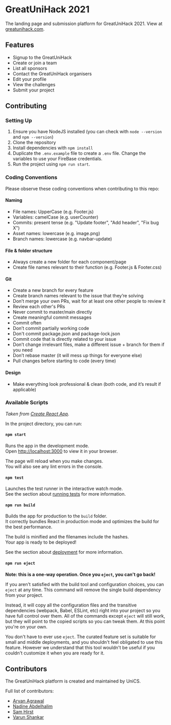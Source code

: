 # GreatUniHack 2021

The landing page and submission platform for GreatUniHack 2021. View at [greatunihack.com](https://greatunihack.com).

## Features

- Signup to the GreatUniHack
- Create or join a team
- List all sponsors
- Contact the GreatUniHack organisers
- Edit your profile
- View the challenges
- Submit your project

## Contributing

### Setting Up

1. Ensure you have NodeJS installed (you can check with `node --version` and `npm --version`)
2. Clone the repository 
3. Install dependencies with `npm install`
4. Duplicate the `.env.example` file to create a `.env` file. Change the variables to use your FireBase credentials.
5. Run the project using `npm run start`.

### Coding Conventions

Please observe these coding conventions when contributing to this repo:

#### Naming

- File names: UpperCase (e.g. Footer.js)
- Variables: camelCase (e.g. userCounter)
- Commits: present tense (e.g. "Update footer", "Add header", "Fix bug X")
- Asset names: lowercase (e.g. image.png)
- Branch names: lowercase (e.g. navbar-update)

#### File & folder structure

- Always create a new folder for each component/page
- Create file names relevant to their function (e.g. Footer.js & Footer.css)

#### Git

- Create a new branch for every feature
- Create branch names relevant to the issue that they’re solving
- Don’t merge your own PRs, wait for at least one other people to review it
- Review each other's PRs
- Never commit to master/main directly
- Create meaningful commit messages
- Commit often
- Don’t commit partially working code
- Don't commit package.json and package-lock.json
- Commit code that is directly related to your issue 
- Don’t change irrelevant files, make a different issue + branch for them if you need
- Don’t rebase master (it will mess up things for everyone else)
- Pull changes before starting to code (every time)

#### Design
- Make everything look professional & clean (both code, and it’s result if applicable)


### Available Scripts

*Taken from [Create React App](https://github.com/facebook/create-react-app).*

In the project directory, you can run:

#### `npm start`

Runs the app in the development mode.\
Open [http://localhost:3000](http://localhost:3000) to view it in your browser.

The page will reload when you make changes.\
You will also see any lint errors in the console.

#### `npm test`

Launches the test runner in the interactive watch mode.\
See the section about [running tests](https://facebook.github.io/create-react-app/docs/running-tests) for more information.

#### `npm run build`

Builds the app for production to the `build` folder.\
It correctly bundles React in production mode and optimizes the build for the best performance.

The build is minified and the filenames include the hashes.\
Your app is ready to be deployed!

See the section about [deployment](https://facebook.github.io/create-react-app/docs/deployment) for more information.

#### `npm run eject`

**Note: this is a one-way operation. Once you `eject`, you can't go back!**

If you aren't satisfied with the build tool and configuration choices, you can `eject` at any time. This command will remove the single build dependency from your project.

Instead, it will copy all the configuration files and the transitive dependencies (webpack, Babel, ESLint, etc) right into your project so you have full control over them. All of the commands except `eject` will still work, but they will point to the copied scripts so you can tweak them. At this point you're on your own.

You don't have to ever use `eject`. The curated feature set is suitable for small and middle deployments, and you shouldn't feel obligated to use this feature. However we understand that this tool wouldn't be useful if you couldn't customize it when you are ready for it.

## Contributors

The GreatUniHack platform is created and maintained by UniCS.

Full list of contributors:

- [Aryan Agrawal](https://github.com/ary4n99)
- [Nadine Abdelhalim](https://github.com/Nadineyh)
- [Sam Hirst](https://github.com/Naeviant)
- [Varun Shankar](https://github.com/v8runn)